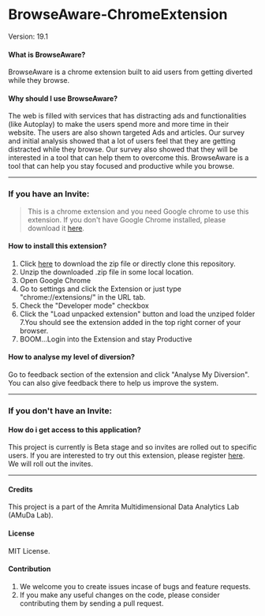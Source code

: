 # BrowseAware-ChromeExtension

Version: 19.1
#### What is BrowseAware?

BrowseAware is a chrome extension built to aid users from getting diverted while they browse.


#### Why should I use BrowseAware?

The web is filled with services that has distracting ads and functionalities (like Autoplay) to make the users spend more and more time in their website. The users are also shown targeted Ads and articles. Our survey and initial analysis showed that a lot of users feel that they are getting distracted while they browse. Our survey also showed that they will be interested in a tool that can help them to overcome this. BrowseAware is a tool that can help you stay focused and productive while you browse.


---

### If you have an Invite:

>This is a chrome extension and you need Google chrome to use this extension. If you don't have Google Chrome installed, please download it [here](https://www.google.co.in/chrome/).

#### How to install this extension?

1. Click [here](https://github.com/sreeram-0xb5e/browseAware/archive/master.zip) to download the zip file or directly clone this repository.
2. Unzip the downloaded .zip file in some local location.
3. Open Google Chrome
4. Go to settings and click the Extension     or just type "chrome://extensions/" in the URL tab.
5. Check the "Developer mode" checkbox
6. Click the "Load unpacked extension" button and load the unziped folder
7.You should see the extension added in the top right corner of your browser.
8.  BOOM...Login into the Extension and stay Productive

#### How to analyse my level of diversion?

Go to feedback section of the extension and click "Analyse My Diversion". You can also give feedback there to help us improve the system.

----
### If you don't have an Invite:

#### How do i get access to this application?

This project is currently is Beta stage and so invites are rolled out to specific users.
If you are interested to try out this extension, please register [here](https://goo.gl/forms/y7p5kpwpyR68pExZ2). We will roll out the invites.

---
#### Credits

This project is a part of the Amrita Multidimensional Data Analytics Lab (AMuDa Lab).
#### License

MIT License.

#### Contribution

1. We welcome you to create issues incase of bugs and feature requests.
2. If you make any useful changes on the code, please consider contributing them by sending a pull request.
